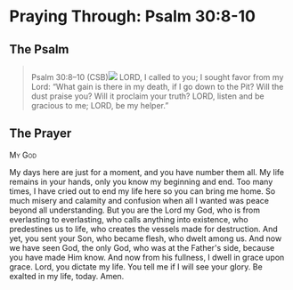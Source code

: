 # Praying Through: Psalm 30:8-10

## The Psalm

>Psalm 30:8–10 (CSB)<img class="intro-right" style="margin-top:10px" src="/images/art-paris-psalter.jpg">   LORD, I called to you; I sought favor from my Lord: “What gain is there in my death, if I go down to the Pit? Will the dust praise you? Will it proclaim your truth? LORD, listen and be gracious to me; LORD, be my helper.”

## The Prayer

<div style="font-variant: small-caps;">My God</div>


My days here are just for a moment,
  and you have number them all.
  My life remains in your hands,
  only you know my beginning and end.
Too many times,
  I have cried out
  to end my life here
  so you can bring me home.
  So much misery
  and calamity
  and confusion
  when all I wanted
  was peace beyond all understanding.
But you are the Lord my God,
  who is from everlasting to everlasting,
  who calls anything into existence,
  who predestines us to life,
  who creates the vessels made for destruction.
And yet, you sent your Son,
  who became flesh,
  who dwelt among us.
  And now we have seen God,
  the only God,
  who was at the Father's side,
  because you have made Him know.
And now from his fullness,
  I dwell in grace upon grace.
  Lord, you dictate my life.
  You tell me
  if I will see your glory.
  Be exalted in my life,
  today.
Amen.
